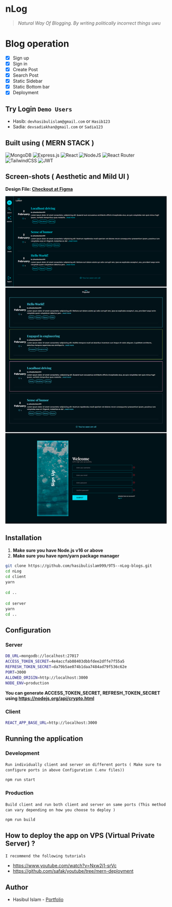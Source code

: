 # nLog

> _Natural Way Of Blogging. By writing politically incorrect things uwu_

# Blog operation

- [x] Sign up
- [x] Sign in
- [x] Create Post
- [x] Search Post
- [x] Static Sidebar
- [x] Static Bottom bar
- [x] Deployment

## Try Login `Demo Users`

- Hasib: `devhasibulislam@gmail.com` or `Hasib123`
- Sadia: `devsadiakhan@gmail.com` or `Sadia123`

## Built using ( MERN STACK )

![MongoDB](https://img.shields.io/badge/MongoDB-%234ea94b.svg?style=for-the-badge&logo=mongodb&logoColor=white)
![Express.js](https://img.shields.io/badge/express.js-%23404d59.svg?style=for-the-badge&logo=express&logoColor=%2361DAFB)
![React](https://img.shields.io/badge/react-%2320232a.svg?style=for-the-badge&logo=react&logoColor=%2361DAFB)
![NodeJS](https://img.shields.io/badge/node.js-6DA55F?style=for-the-badge&logo=node.js&logoColor=white)
![React Router](https://img.shields.io/badge/React_Router-CA4245?style=for-the-badge&logo=react-router&logoColor=white)
![TailwindCSS](https://img.shields.io/badge/tailwindcss-%2338B2AC.svg?style=for-the-badge&logo=tailwind-css&logoColor=white)
![JWT](https://img.shields.io/badge/JWT-black?style=for-the-badge&logo=JSON%20web%20tokens)

## Screen-shots ( Aesthetic and Mild UI )

**Design File: [Checkout at Figma](https://www.figma.com/community/file/1118764549305878223)**

<img src="client/public/assets/nLog-Hero.png" />
<img src="client/public/assets/nLog-Popular.png" />
<img src="client/public/assets/nLog-Signup.png" />

## Installation

1. **Make sure you have Node.js v16 or above**
2. **Make sure you have npm/yarn package manager**

```bash
git clone https://github.com/hasibulislam999/9T5--nLog-blogs.git
cd nLog
cd client
yarn

cd ..

cd server
yarn
cd ..
```

## Configuration

### Server

```bash
DB_URL=mongodb://localhost:27017
ACCESS_TOKEN_SECRET=4e4accfab08403dbbfdee2dffe7f55a5
REFRESH_TOKEN_SECRET=da79b5ae074b1daa7484ad79f536c62e
PORT=3000
ALLOWED_ORIGIN=http://localhost:3000
NODE_ENV=production
```

**You can generate ACCESS_TOKEN_SECRET, REFRESH_TOKEN_SECRET using https://nodejs.org/api/crypto.html**

### Client

```bash
REACT_APP_BASE_URL=http://localhost:3000
```

## Running the application

### Development

`Run individually client and server on different ports ( Make sure to configure ports in above Configuration (.env files))`

```bash
npm run start
```

### Production

`Build client and run both client and server on same ports (This method can vary depending on how you choose to deploy )`

```bash
npm run build
```

## How to deploy the app on VPS (Virtual Private Server) ?

`I recommend the following tutorials`

- https://www.youtube.com/watch?v=Nxw2j1-srVc
- https://github.com/safak/youtube/tree/mern-deployment

## Author

- Hasibul Islam - [Portfolio](https://devhasibulislam.vercel.app)

